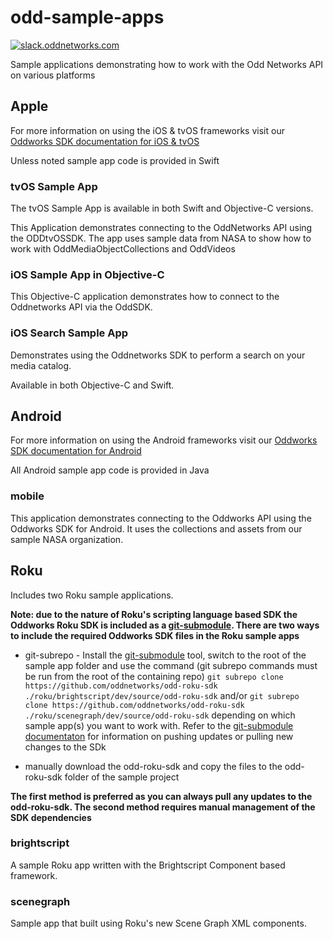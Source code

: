# odd-sample-apps

[![slack.oddnetworks.com](http://slack.oddnetworks.com/badge.svg)](http://slack.oddnetworks.com)

Sample applications demonstrating how to work with the Odd Networks API on various platforms

## Apple

For more information on using the iOS & tvOS frameworks visit our [Oddworks SDK documentation for iOS & tvOS](http://apple.guide.oddnetworks.com)

Unless noted sample app code is provided in Swift

### tvOS Sample App

The tvOS Sample App is available in both Swift and Objective-C versions.

This Application demonstrates connecting to the OddNetworks API using the ODDtvOSSDK. The app uses sample data from NASA to show how to work with OddMediaObjectCollections and OddVideos
  
### iOS Sample App in Objective-C

This Objective-C application demonstrates how to connect to the Oddnetworks API via the OddSDK.

### iOS Search Sample App

Demonstrates using the Oddnetworks SDK to perform a search on your media catalog.

Available in both Objective-C and Swift.

## Android

For more information on using the Android frameworks visit our [Oddworks SDK documentation for Android](http://android.guide.oddnetworks.com)


All Android sample app code is provided in Java

### mobile

This application demonstrates connecting to the Oddworks API using the Oddworks SDK for Android. It uses the collections and assets from our sample NASA organization.

## Roku

Includes two Roku sample applications.

**Note: due to the nature of Roku's scripting language based SDK the Oddworks Roku SDK is included as a [git-submodule](https://github.com/ingydotnet/git-subrepo). There are two ways to include the required Oddworks SDK files in the Roku sample apps**

- git-subrepo - Install the [git-submodule](https://github.com/ingydotnet/git-subrepo) tool, switch to the root of the sample app folder and use the command (git subrepo commands must be run from the root of the containing repo)
```git subrepo clone https://github.com/oddnetworks/odd-roku-sdk ./roku/brightscript/dev/source/odd-roku-sdk``` and/or ```git subrepo clone https://github.com/oddnetworks/odd-roku-sdk ./roku/scenegraph/dev/source/odd-roku-sdk``` depending on which sample app(s) you want to work with. Refer to the [git-submodule documentaton](https://github.com/ingydotnet/git-subrepo) for information on pushing updates or pulling new changes to the SDk

- manually download the odd-roku-sdk and copy the files to the odd-roku-sdk folder of the sample project

**The first method is preferred as you can always pull any updates to the odd-roku-sdk. The second method requires manual management of the SDK dependencies**


### brightscript

A sample Roku app written with the Brightscript Component based framework.

### scenegraph

Sample app that built using Roku's new Scene Graph XML components.
